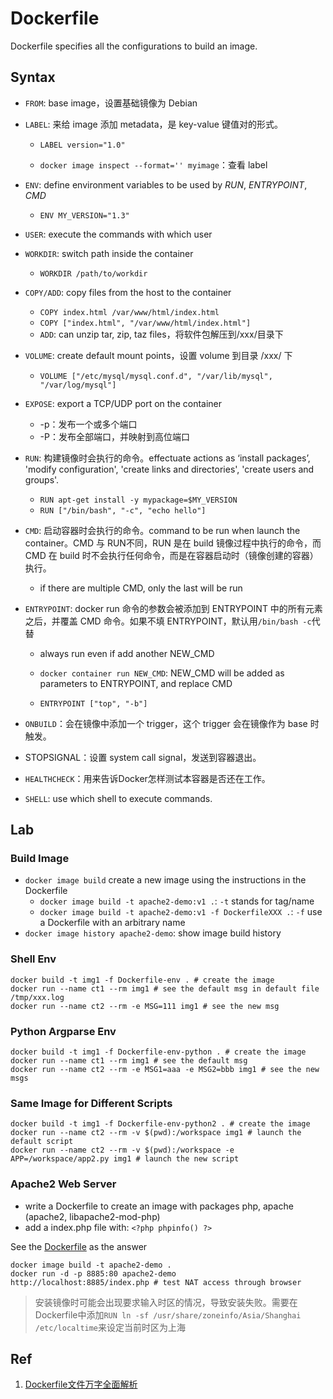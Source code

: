 # Dockerfile

Dockerfile specifies all the configurations to build an image.

## Syntax

- `FROM`: base image，设置基础镜像为 Debian
- `LABEL`: 来给 image 添加 metadata，是 key-value 键值对的形式。

  - `LABEL version="1.0"`

  - `docker image inspect --format='' myimage`：查看 label
- `ENV`: define environment variables to be used by *RUN*, *ENTRYPOINT*, *CMD*

  - `ENV MY_VERSION="1.3"`
- `USER`: execute the commands with which user
- `WORKDIR`: switch path inside the container
  - `WORKDIR /path/to/workdir`
- `COPY/ADD`: copy files from the host to the container
  - `COPY index.html /var/www/html/index.html`
  - `COPY ["index.html", "/var/www/html/index.html"]`
  - `ADD`: can unzip tar, zip, taz files，将软件包解压到/xxx/目录下
- `VOLUME`: create default mount points，设置 volume 到目录 /xxx/ 下
  - `VOLUME ["/etc/mysql/mysql.conf.d", "/var/lib/mysql", "/var/log/mysql"]`
- `EXPOSE`: export a TCP/UDP port on the container
  - -p：发布一个或多个端口
  - -P：发布全部端口，并映射到高位端口
- `RUN`: 构建镜像时会执行的命令。effectuate actions as ‘install packages’, 'modify configuration', 'create links and directories', 'create users and groups'.

  - `RUN apt-get install -y mypackage=$MY_VERSION`
  - `RUN ["/bin/bash", "-c", "echo hello"]`
- `CMD`: 启动容器时会执行的命令。command to be run when launch the container。CMD 与 RUN不同，RUN 是在 build 镜像过程中执行的命令，而 CMD 在 build 时不会执行任何命令，而是在容器启动时（镜像创建的容器）执行。

  - if there are multiple CMD, only the last will be run
- `ENTRYPOINT`: docker run 命令的参数会被添加到 ENTRYPOINT 中的所有元素之后，并覆盖 CMD 命令。如果不填 ENTRYPOINT，默认用`/bin/bash -c`代替

  - always run even if add another NEW_CMD

  - `docker container run NEW_CMD`: NEW_CMD will be added as parameters to ENTRYPOINT, and replace CMD

  - `ENTRYPOINT ["top", "-b"]`
- `ONBUILD`：会在镜像中添加一个 trigger，这个 trigger 会在镜像作为 base 时触发。
- STOPSIGNAL：设置 system call signal，发送到容器退出。
- `HEALTHCHECK`：用来告诉Docker怎样测试本容器是否还在工作。
- `SHELL`: use which shell to execute commands.

## Lab

### Build Image

- `docker image build` create a new image using the instructions in the Dockerfile
  - `docker image build -t apache2-demo:v1 .`: `-t` stands for tag/name
  - `docker image build -t apache2-demo:v1 -f DockerfileXXX .`: `-f` use a Dockerfile with an arbitrary name
- `docker image history apache2-demo`: show image build history

### Shell Env

```shell
docker build -t img1 -f Dockerfile-env . # create the image
docker run --name ct1 --rm img1 # see the default msg in default file /tmp/xxx.log
docker run --name ct2 --rm -e MSG=111 img1 # see the new msg
```

### Python Argparse Env

```shell
docker build -t img1 -f Dockerfile-env-python . # create the image
docker run --name ct1 --rm img1 # see the default msg
docker run --name ct2 --rm -e MSG1=aaa -e MSG2=bbb img1 # see the new msgs
```

### Same Image for Different Scripts

```shell
docker build -t img1 -f Dockerfile-env-python2 . # create the image
docker run --name ct2 --rm -v $(pwd):/workspace img1 # launch the default script
docker run --name ct2 --rm -v $(pwd):/workspace -e APP=/workspace/app2.py img1 # launch the new script
```

### Apache2 Web Server

- write a Dockerfile to create an image with packages php, apache (apache2, libapache2-mod-php)
- add a index.php file with: `<?php phpinfo() ?>`

See the [Dockerfile](Dockerfile) as the answer

```shell
docker image build -t apache2-demo .
docker run -d -p 8885:80 apache2-demo
http://localhost:8885/index.php # test NAT access through browser
```

> 安装镜像时可能会出现要求输入时区的情况，导致安装失败。需要在Dockerfile中添加`RUN ln -sf /usr/share/zoneinfo/Asia/Shanghai /etc/localtime`来设定当前时区为上海

## Ref

1. [Dockerfile文件万字全面解析](https://www.toutiao.com/i6865085292726977035/?tt_from=weixin&utm_campaign=client_share&wxshare_count=1&timestamp=1598448076&app=news_article&utm_source=weixin&utm_medium=toutiao_ios&use_new_style=1&req_id=202008262121160100180820431714AAB2&group_id=6865085292726977035)
